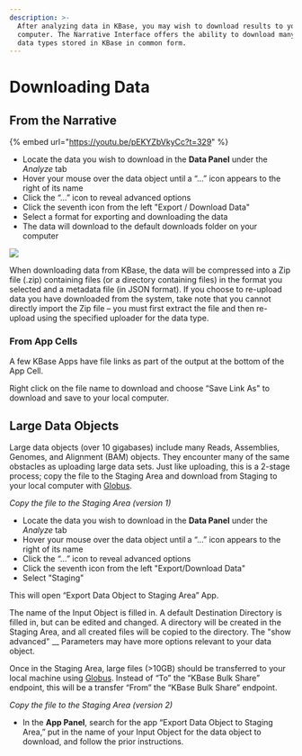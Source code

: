 ```yaml
---
description: >-
  After analyzing data in KBase, you may wish to download results to your local
  computer. The Narrative Interface offers the ability to download many of the
  data types stored in KBase in common form.
---
```


# Downloading Data

## **From the Narrative**

{% embed url="https://youtu.be/pEKYZbVkyCc?t=329" %}

* Locate the data you wish to download in the **Data Panel** under the _Analyze_ tab
* Hover your mouse over the data object until a “…” icon appears to the right of its name
* Click the “…” icon to reveal advanced options
* Click the seventh icon from the left "Export / Download Data"
* Select a format for exporting and downloading the data
* The data will download to the default downloads folder on your computer

![](../../.gitbook/assets/datapanel\_downloadicon.png)

When downloading data from KBase, the data will be compressed into a Zip file (.zip) containing files (or a directory containing files) in the format you selected and a metadata file (in JSON format). If you choose to re-upload data you have downloaded from the system, take note that you cannot directly import the Zip file – you must first extract the file and then re-upload using the specified uploader for the data type.

### **From App Cells**

A few KBase Apps have file links as part of the output at the bottom of the App Cell.

Right click on the file name to download and choose “Save Link As" to download and save to your local computer.&#x20;

## **Large Data Objects**

Large data objects (over 10 gigabases) include many Reads, Assemblies, Genomes, and Alignment (BAM) objects. They encounter many of the same obstacles as uploading large data sets. Just like uploading, this is a 2-stage process; copy the file to the Staging Area and download from Staging to your local computer with [Globus](../globus.md).

_Copy the file to the Staging Area (version 1)_

* Locate the data you wish to download in the **Data Panel** under the _Analyze_ tab
* Hover your mouse over the data object until a “…” icon appears to the right of its name
* Click the “…” icon to reveal advanced options
* Click the seventh icon from the left "Export/Download Data"
* Select "Staging"

This will open “Export Data Object to Staging Area” App.&#x20;

The name of the Input Object is filled in. A default Destination Directory is filled in, but can be edited and changed. A directory will be created in the Staging Area, and all created files will be copied to the directory. The "show advanced" __ Parameters may have more options relevant to your data object.

Once in the Staging Area, large files (>10GB) should be transferred to your local machine using [Globus](../globus.md). Instead of “To” the “KBase Bulk Share” endpoint, this will be a transfer “From” the “KBase Bulk Share” endpoint.

_Copy the file to the Staging Area (version 2)_

* In the **App Panel**, search for the app “Export Data Object to Staging Area,” put in the name of your Input Object for the data object to download, and follow the prior instructions.
